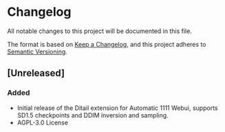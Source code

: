# Changelog

All notable changes to this project will be documented in this file.

The format is based on [Keep a Changelog](https://keepachangelog.com/en/1.1.0/),
and this project adheres to [Semantic Versioning](https://semver.org/spec/v2.0.0.html).

## [Unreleased]

### Added
- Initial release of the Ditail extension for Automatic 1111 Webui, supports SD1.5 checkpoints and DDIM inversion and sampling.
- AGPL-3.0 License